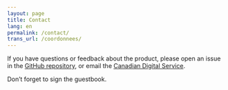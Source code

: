 ```yaml
---
layout: page
title: Contact
lang: en
permalink: /contact/
trans_url: /coordonnees/
---
```

If you have questions or feedback about the product, please open an issue in the [GitHub repository](https://github.com/cds-snc/find-benefits-and-services/issues), or email the [Canadian Digital Service](mailto:cds-snc@tbs-sct.gc.ca).  

Don’t forget to sign the guestbook.